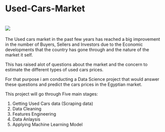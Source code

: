 # Used-Cars-Market
# ![](/notebooks/Global-Ucar-1-1.png)

The Used cars market in the past few years has reached a big improvement in the number of Buyers, Sellers and Investors due to the Economic developments that the country has gone through and the nature of the market it self.

This has raised alot of questions about the market and the concern to estimate the different types of used cars prices.

For that purpose i am conducting a Data Science project that would answer these questions and predict the cars prices in the 
Egyptian market.

This project will go through Five main stages:

1. Getting Used Cars data (Scraping data)
2. Data Cleaning
3. Features Engineering
4. Data Anlaysis
5. Applying Machine Learning Model
